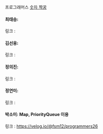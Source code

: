프로그래머스 [숫자 짝꿍](https://school.programmers.co.kr/learn/courses/30/lessons/131128)<br>

#### 최태승:
링크 : 

#### 김선웅: 
링크 :

#### 정의진:
링크 :

#### 정연미: 
링크 : 

#### 박소미: Map, PriorityQueue 이용
링크 : https://velog.io/@fsm12/programmers26
